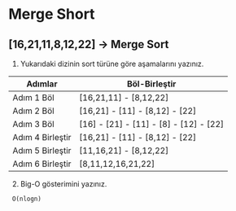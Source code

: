 # Merge Short 

## [16,21,11,8,12,22] -> Merge Sort

1. Yukarıdaki dizinin sort türüne göre aşamalarını yazınız.

Adımlar | Böl-Birleştir
-- | --
Adım 1 Böl | [16,21,11] - [8,12,22]
Adım 2 Böl | [16,21] - [11] - [8,12] - [22]
Adım 3 Böl | [16] - [21] - [11] - [8] - [12] - [22]
Adım 4 Birleştir | [16,21] - [11] - [8,12] - [22]
Adım 5 Birleştir| [11,16,21] - [8,12,22]
Adım 6 Birleştir | [8,11,12,16,21,22]

2. Big-O gösterimini yazınız.

```
 O(nlogn)

 ```
